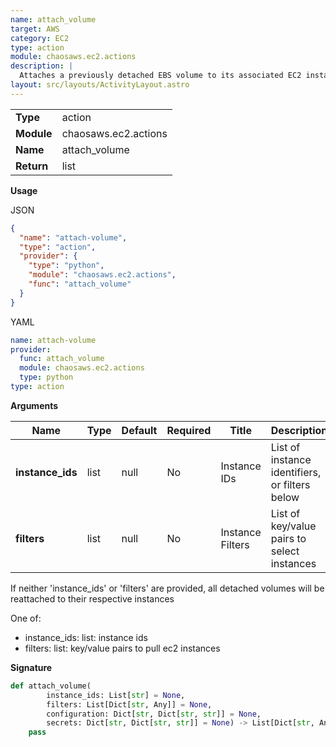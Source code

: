 ```yaml
---
name: attach_volume
target: AWS
category: EC2
type: action
module: chaosaws.ec2.actions
description: |
  Attaches a previously detached EBS volume to its associated EC2 instance
layout: src/layouts/ActivityLayout.astro
---
```


|            |                      |
| ---------- | -------------------- |
| **Type**   | action               |
| **Module** | chaosaws.ec2.actions |
| **Name**   | attach_volume        |
| **Return** | list                 |

**Usage**

JSON

```json
{
  "name": "attach-volume",
  "type": "action",
  "provider": {
    "type": "python",
    "module": "chaosaws.ec2.actions",
    "func": "attach_volume"
  }
}
```

YAML

```yaml
name: attach-volume
provider:
  func: attach_volume
  module: chaosaws.ec2.actions
  type: python
type: action
```

**Arguments**

| Name             | Type | Default | Required | Title            | Description                                    |
| ---------------- | ---- | ------- | -------- | ---------------- | ---------------------------------------------- |
| **instance_ids** | list | null    | No       | Instance IDs     | List of instance identifiers, or filters below |
| **filters**      | list | null    | No       | Instance Filters | List of key/value pairs to select instances    |

If neither 'instance_ids' or 'filters' are provided, all detached volumes
will be reattached to their respective instances

One of:

- instance_ids: list: instance ids
- filters: list: key/value pairs to pull ec2 instances

**Signature**

```python
def attach_volume(
        instance_ids: List[str] = None,
        filters: List[Dict[str, Any]] = None,
        configuration: Dict[str, Dict[str, str]] = None,
        secrets: Dict[str, Dict[str, str]] = None) -> List[Dict[str, Any]]:
    pass

```
